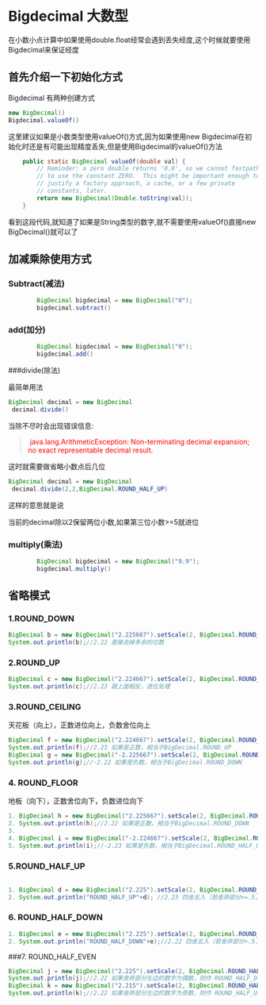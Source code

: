 # Bigdecimal 大数型



在小数小点计算中如果使用double.float经常会遇到丢失经度,这个时候就要使用Bigdecimal来保证经度



## 首先介绍一下初始化方式

Bigdecimal 有两种创建方式

```java
new BigDecimal()	
Bigdecimal.valueOf()
```



这里建议如果是小数类型使用valueOf()方式,因为如果使用new Bigdecimal在初始化时还是有可能出现精度丢失,但是使用Bigdecimal的valueOf()方法

```java
    public static BigDecimal valueOf(double val) {
        // Reminder: a zero double returns '0.0', so we cannot fastpath
        // to use the constant ZERO.  This might be important enough to
        // justify a factory approach, a cache, or a few private
        // constants, later.
        return new BigDecimal(Double.toString(val));
    }
```



看到这段代码,就知道了如果是String类型的数字,就不需要使用valueOf()直接new BigDecimal()就可以了



## 加减乘除使用方式

### Subtract(减法)

```java
        BigDecimal bigdecimal = new BigDecimal("0");
        bigdecimal.subtract()
```



### add(加分)

```java
        BigDecimal bigdecimal = new BigDecimal("0");
        bigdecimal.add()
```



###divide(除法)

最简单用法

```java
BigDecimal decimal = new BigDecimal
 decimal.divide()
```

当除不尽时会出现错误信息:

> <font color=red> java.lang.ArithmeticException: Non-terminating decimal expansion; no exact representable decimal result. </font>



这时就需要做省略小数点后几位

```java
BigDecimal decimal = new BigDecimal
 decimal.divide(2,2,BigDecimal.ROUND_HALF_UP)
```

这样的意思就是说

当前的decimal除以2保留两位小数,如果第三位小数>=5就进位



### multiply(乘法)

```java
        BigDecimal bigdecimal = new BigDecimal("9.9");
        bigdecimal.multiply()
```



## 省略模式



### 1.ROUND_DOWN

 ```java
 BigDecimal b = new BigDecimal("2.225667").setScale(2, BigDecimal.ROUND_DOWN);
 System.out.println(b);//2.22 直接去掉多余的位数
 ```



 

 

###  2.ROUND_UP



```java
BigDecimal c = new BigDecimal("2.224667").setScale(2, BigDecimal.ROUND_UP);
System.out.println(c);//2.23 跟上面相反，进位处理
```

  

 

### 3.ROUND_CEILING

 

天花板（向上），正数进位向上，负数舍位向上

 ```java
BigDecimal f = new BigDecimal("2.224667").setScale(2, BigDecimal.ROUND_CEILING);
System.out.println(f);//2.23 如果是正数，相当于BigDecimal.ROUND_UP  
BigDecimal g = new BigDecimal("-2.225667").setScale(2, BigDecimal.ROUND_CEILING);
System.out.println(g);//-2.22 如果是负数，相当于BigDecimal.ROUND_DOWN
 ```

 

 ### 4. ROUND_FLOOR

 

地板（向下），正数舍位向下，负数进位向下

```java
1. BigDecimal h = new BigDecimal("2.225667").setScale(2, BigDecimal.ROUND_FLOOR);
2. System.out.println(h);//2.22 如果是正数，相当于BigDecimal.ROUND_DOWN
3.  
4. BigDecimal i = new BigDecimal("-2.224667").setScale(2, BigDecimal.ROUND_FLOOR);
5. System.out.println(i);//-2.23 如果是负数，相当于BigDecimal.ROUND_HALF_UP
```



 

### 5.ROUND_HALF_UP

```java
 
1. BigDecimal d = new BigDecimal("2.225").setScale(2, BigDecimal.ROUND_HALF_UP);
2. System.out.println("ROUND_HALF_UP"+d); //2.23 四舍五入（若舍弃部分>=.5，就进位）
```



 

### 6. ROUND_HALF_DOWN



```java
1. BigDecimal e = new BigDecimal("2.225").setScale(2, BigDecimal.ROUND_HALF_DOWN);
2. System.out.println("ROUND_HALF_DOWN"+e);//2.22 四舍五入（若舍弃部分>.5,就进位）
```



  

###7. ROUND_HALF_EVEN



```java
BigDecimal j = new BigDecimal("2.225").setScale(2, BigDecimal.ROUND_HALF_EVEN);
System.out.println(j);//2.22 如果舍弃部分左边的数字为偶数，则作 ROUND_HALF_DOWN
BigDecimal k = new BigDecimal("2.215").setScale(2, BigDecimal.ROUND_HALF_EVEN);
System.out.println(k);//2.22 如果舍弃部分左边的数字为奇数，则作 ROUND_HALF_UP
```

